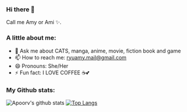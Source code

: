 ### Hi there 👋

Call me Amy or Ami ✨.

### A little about me:
- 💬 Ask me about CATS, manga, anime, movie, fiction book and game
- 📫 How to reach me: ryuamy.mail@gmail.com
- 😄 Pronouns: She/Her
- ⚡ Fun fact: I LOVE COFFEE ☕💕

<!--
**ryuamy/ryuamy** is a ✨ _special_ ✨ repository because its `README.md` (this file) appears on your GitHub profile.

Here are some ideas to get you started:

- 🔭 I’m currently working on ...
- 🌱 I’m currently learning ...
- 👯 I’m looking to collaborate on ...
- 🤔 I’m looking for help with ...
- 💬 Ask me about ...
- 📫 How to reach me: ...
- 😄 Pronouns: ...
- ⚡ Fun fact: ...
-->

### My Github stats:
![Apoorv's github stats](https://github-readme-stats.vercel.app/api?username=laksmisetiawati&show_icons=true&title_color=000&icon_color=8ac926&text_color=000&bg_color=fff&hide=[%22stars%22])
[![Top Langs](https://github-readme-stats.vercel.app/api/top-langs/?username=baihakitanjung&layout=compact&text_color=000&bg_color=fff)](https://github.com/anuraghazra/github-readme-stats)
